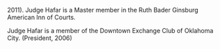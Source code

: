 ﻿---
fname: 'Barry'
lname: 'Hafar'
id: 947
published: false
layout: judge-bio
---
2011). Judge Hafar is a Master member in the Ruth Bader
Ginsburg American Inn of Courts.

Judge Hafar is a member of the Downtown Exchange Club of Oklahoma City. (President, 2006)

